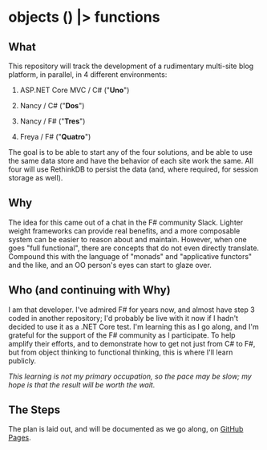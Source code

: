 # objects () |> functions

## What

This repository will track the development of a rudimentary multi-site blog platform, in parallel, in 4 different
environments:

1. ASP.NET Core MVC / C# ("**Uno**")

2. Nancy / C# ("**Dos**")

3. Nancy / F# ("**Tres**")

4. Freya / F# ("**Quatro**")

The goal is to be able to start any of the four solutions, and be able to use the same data store and have the behavior
of each site work the same.  All four will use RethinkDB to persist the data (and, where required, for session storage
as well).

## Why

The idea for this came out of a chat in the F# community Slack.  Lighter weight frameworks can provide real benefits,
and a more composable system can be easier to reason about and maintain.  However, when one goes "full functional",
there are concepts that do not even directly translate.  Compound this with the language of "monads" and "applicative
functors" and the like, and an OO person's eyes can start to glaze over.

## Who (and continuing with Why)

I am that developer.  I've admired F# for years now, and almost have step 3 coded in another repository; I'd probably
be live with it now if I hadn't decided to use it as a .NET Core test.  I'm learning this as I go along, and I'm
grateful for the support of the F# community as I participate.  To help amplify their efforts, and to demonstrate how
to get not just from C# to F#, but from object thinking to functional thinking, this is where I'll learn publicly.

_This learning is not my primary occupation, so the pace may be slow; my hope is that the result will be worth the wait._

## The Steps

The plan is laid out, and will be documented as we go along, on
[GitHub Pages](https://danieljsummers.github.io/FromObjectsToFunctions/).